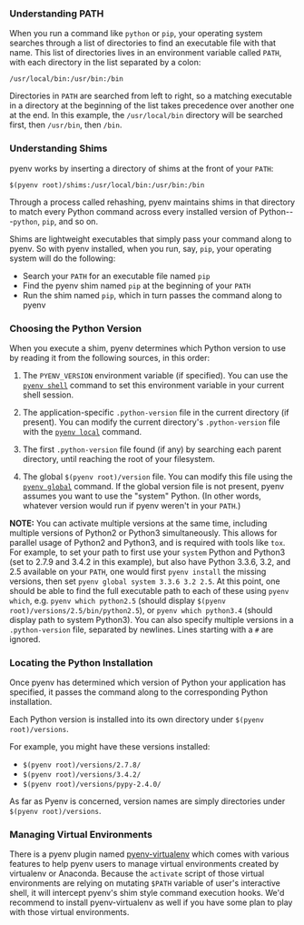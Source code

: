 ### Understanding PATH

When you run a command like `python` or `pip`, your operating system searches through a list of directories to find an executable file with that name. This list of directories lives in an environment variable called `PATH`, with each directory in the list separated by a colon:

```
/usr/local/bin:/usr/bin:/bin

```

Directories in `PATH` are searched from left to right, so a matching executable in a directory at the beginning of the list takes precedence over another one at the end. In this example, the `/usr/local/bin` directory will be searched first, then `/usr/bin`, then `/bin`.

### Understanding Shims

pyenv works by inserting a directory of shims at the front of your `PATH`:

```
$(pyenv root)/shims:/usr/local/bin:/usr/bin:/bin

```

Through a process called rehashing, pyenv maintains shims in that directory to match every Python command across every installed version of Python---`python`, `pip`, and so on.

Shims are lightweight executables that simply pass your command along to pyenv. So with pyenv installed, when you run, say, `pip`, your operating system will do the following:

- Search your `PATH` for an executable file named `pip`
- Find the pyenv shim named `pip` at the beginning of your `PATH`
- Run the shim named `pip`, which in turn passes the command along to pyenv

### Choosing the Python Version

When you execute a shim, pyenv determines which Python version to use by reading it from the following sources, in this order:

1.  The `PYENV_VERSION` environment variable (if specified). You can use the [`pyenv shell`](https://github.com/pyenv/pyenv/blob/master/COMMANDS.md#pyenv-shell "https://github.com/pyenv/pyenv/blob/master/COMMANDS.md#pyenv-shell") command to set this environment variable in your current shell session.

2.  The application-specific `.python-version` file in the current directory (if present). You can modify the current directory's `.python-version` file with the [`pyenv local`](https://github.com/pyenv/pyenv/blob/master/COMMANDS.md#pyenv-local "https://github.com/pyenv/pyenv/blob/master/COMMANDS.md#pyenv-local") command.

3.  The first `.python-version` file found (if any) by searching each parent directory, until reaching the root of your filesystem.

4.  The global `$(pyenv root)/version` file. You can modify this file using the [`pyenv global`](https://github.com/pyenv/pyenv/blob/master/COMMANDS.md#pyenv-global "https://github.com/pyenv/pyenv/blob/master/COMMANDS.md#pyenv-global") command. If the global version file is not present, pyenv assumes you want to use the "system" Python. (In other words, whatever version would run if pyenv weren't in your `PATH`.)

**NOTE:** You can activate multiple versions at the same time, including multiple versions of Python2 or Python3 simultaneously. This allows for parallel usage of Python2 and Python3, and is required with tools like `tox`. For example, to set your path to first use your `system` Python and Python3 (set to 2.7.9 and 3.4.2 in this example), but also have Python 3.3.6, 3.2, and 2.5 available on your `PATH`, one would first `pyenv install` the missing versions, then set `pyenv global system 3.3.6 3.2 2.5`. At this point, one should be able to find the full executable path to each of these using `pyenv which`, e.g. `pyenv which python2.5` (should display `$(pyenv root)/versions/2.5/bin/python2.5`), or `pyenv which python3.4` (should display path to system Python3). You can also specify multiple versions in a `.python-version` file, separated by newlines. Lines starting with a `#` are ignored.

### Locating the Python Installation

Once pyenv has determined which version of Python your application has specified, it passes the command along to the corresponding Python installation.

Each Python version is installed into its own directory under `$(pyenv root)/versions`.

For example, you might have these versions installed:

- `$(pyenv root)/versions/2.7.8/`
- `$(pyenv root)/versions/3.4.2/`
- `$(pyenv root)/versions/pypy-2.4.0/`

As far as Pyenv is concerned, version names are simply directories under `$(pyenv root)/versions`.

### Managing Virtual Environments

There is a pyenv plugin named [pyenv-virtualenv](https://github.com/pyenv/pyenv-virtualenv "https://github.com/pyenv/pyenv-virtualenv") which comes with various features to help pyenv users to manage virtual environments created by virtualenv or Anaconda. Because the `activate` script of those virtual environments are relying on mutating `$PATH` variable of user's interactive shell, it will intercept pyenv's shim style command execution hooks. We'd recommend to install pyenv-virtualenv as well if you have some plan to play with those virtual environments.
